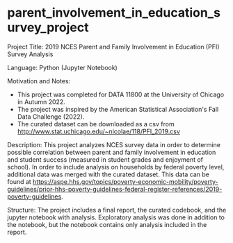 # parent_involvement_in_education_survey_project

Project Title: 2019 NCES Parent and Family Involvement in Education (PFI) Survey Analysis

Language: Python (Jupyter Notebook)

Motivation and Notes:
  - This project was completed for DATA 11800 at the University of Chicago in Autumn 2022.
  - The project was inspired by the American Statistical Association's Fall Data Challenge (2022).
  - The curated dataset can be downloaded as a csv from http://www.stat.uchicago.edu/~nicolae/118/PFI_2019.csv

Description:
  This project analyzes NCES survey data in order to determine possible correlation between parent and family
  involvement in education and student success (measured in student grades and enjoyment of school). In order
  to include analysis on households by federal poverty level, additional data was merged with the curated 
  dataset. This data can be found at https://aspe.hhs.gov/topics/poverty-economic-mobility/poverty-guidelines/prior-hhs-poverty-guidelines-federal-register-references/2019-poverty-guidelines.
  
Structure:
  The project includes a final report, the curated codebook, and the jupyter notebook with analysis. Exploratory 
  analysis was done in addition to the notebook, but the notebook contains only analysis included in the report.
